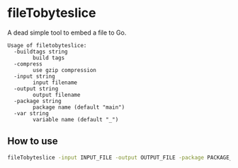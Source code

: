 # fileTobyteslice

A dead simple tool to embed a file to Go.

```
Usage of filetobyteslice:
  -buildtags string
        build tags
  -compress
        use gzip compression
  -input string
        input filename
  -output string
        output filename
  -package string
        package name (default "main")
  -var string
        variable name (default "_")
```

## How to use

```sh
fileTobyteslice -input INPUT_FILE -output OUTPUT_FILE -package PACKAGE_NAME -var VARIABLE_NAME
```

